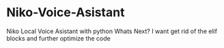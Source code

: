 # Niko-Voice-Asistant
Niko Local Voice Asistant with python
Whats Next?
I want  get rid of the elif blocks and further optimize the code
